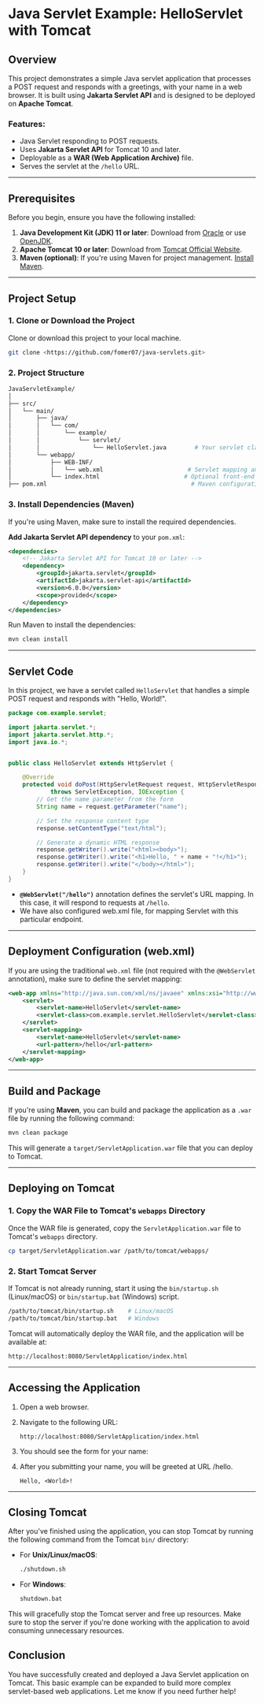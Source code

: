 
# Java Servlet Example: HelloServlet with Tomcat

## Overview

This project demonstrates a simple Java servlet application that processes a POST request and responds with a greetings, with your name in a web browser. It is built using **Jakarta Servlet API** and is designed to be deployed on **Apache Tomcat**.

### Features:
- Java Servlet responding to POST requests.
- Uses **Jakarta Servlet API** for Tomcat 10 and later.
- Deployable as a **WAR (Web Application Archive)** file.
- Serves the servlet at the `/hello` URL.

---

## Prerequisites

Before you begin, ensure you have the following installed:

1. **Java Development Kit (JDK) 11 or later**: Download from [Oracle](https://www.oracle.com/java/technologies/javase-jdk11-downloads.html) or use [OpenJDK](https://adoptium.net/).
2. **Apache Tomcat 10 or later**: Download from [Tomcat Official Website](https://tomcat.apache.org/).
3. **Maven (optional)**: If you're using Maven for project management. [Install Maven](https://maven.apache.org/install.html).

---

## Project Setup

### 1. Clone or Download the Project

Clone or download this project to your local machine.

```bash
git clone <https://github.com/fomer07/java-servlets.git>
```

### 2. Project Structure

```bash
JavaServletExample/
│
├── src/
│   └── main/
│       ├── java/
│       │   └── com/
│       │       └── example/
│       │           └── servlet/
│       │               └── HelloServlet.java        # Your servlet class
│       └── webapp/
│           ├── WEB-INF/
│           │   └── web.xml                        # Servlet mapping and configuration
│           └── index.html                        # Optional front-end HTML file
├── pom.xml                                         # Maven configuration file
```

### 3. Install Dependencies (Maven)
If you're using Maven, make sure to install the required dependencies.

**Add Jakarta Servlet API dependency** to your `pom.xml`:

```xml
<dependencies>
    <!-- Jakarta Servlet API for Tomcat 10 or later -->
    <dependency>
        <groupId>jakarta.servlet</groupId>
        <artifactId>jakarta.servlet-api</artifactId>
        <version>6.0.0</version>
        <scope>provided</scope>
    </dependency>
</dependencies>
```

Run Maven to install the dependencies:

```bash
mvn clean install
```

---

## Servlet Code

In this project, we have a servlet called `HelloServlet` that handles a simple POST request and responds with "Hello, World!".

```java
package com.example.servlet;

import jakarta.servlet.*;
import jakarta.servlet.http.*;
import java.io.*;


public class HelloServlet extends HttpServlet {

    @Override
    protected void doPost(HttpServletRequest request, HttpServletResponse response)
            throws ServletException, IOException {
        // Get the name parameter from the form
        String name = request.getParameter("name");

        // Set the response content type
        response.setContentType("text/html");

        // Generate a dynamic HTML response
        response.getWriter().write("<html><body>");
        response.getWriter().write("<h1>Hello, " + name + "!</h1>");
        response.getWriter().write("</body></html>");
    }
}
```

- **`@WebServlet("/hello")`** annotation defines the servlet's URL mapping. In this case, it will respond to requests at `/hello`.
- We have also configured web.xml file, for mapping Servlet with this particular endpoint.

---

## Deployment Configuration (web.xml)

If you are using the traditional `web.xml` file (not required with the `@WebServlet` annotation), make sure to define the servlet mapping:

```xml
<web-app xmlns="http://java.sun.com/xml/ns/javaee" xmlns:xsi="http://www.w3.org/2001/XMLSchema-instance" xsi:schemaLocation="http://java.sun.com/xml/ns/javaee http://java.sun.com/xml/ns/javaee/web-app_3_1.xsd" version="3.1">
    <servlet>
        <servlet-name>HelloServlet</servlet-name>
        <servlet-class>com.example.servlet.HelloServlet</servlet-class>
    </servlet>
    <servlet-mapping>
        <servlet-name>HelloServlet</servlet-name>
        <url-pattern>/hello</url-pattern>
    </servlet-mapping>
</web-app>
```

---

## Build and Package

If you're using **Maven**, you can build and package the application as a `.war` file by running the following command:

```bash
mvn clean package
```

This will generate a `target/ServletApplication.war` file that you can deploy to Tomcat.

---

## Deploying on Tomcat

### 1. Copy the WAR File to Tomcat's `webapps` Directory

Once the WAR file is generated, copy the `ServletApplication.war` file to Tomcat's `webapps` directory.

```bash
cp target/ServletApplication.war /path/to/tomcat/webapps/
```

### 2. Start Tomcat Server

If Tomcat is not already running, start it using the `bin/startup.sh` (Linux/macOS) or `bin/startup.bat` (Windows) script.

```bash
/path/to/tomcat/bin/startup.sh    # Linux/macOS
/path/to/tomcat/bin/startup.bat   # Windows
```

Tomcat will automatically deploy the WAR file, and the application will be available at:

```
http://localhost:8080/ServletApplication/index.html
```

---

## Accessing the Application

1. Open a web browser.
2. Navigate to the following URL:

   ```
   http://localhost:8080/ServletApplication/index.html
   ```

3. You should see the form for your name:

4. After you submitting your name, you will be greeted at URL /hello.

   ```
   Hello, <World>!
   ```

---

## Closing Tomcat

After you've finished using the application, you can stop Tomcat by running the following command from the Tomcat `bin/` directory:

- For **Unix/Linux/macOS**:
    ```bash
    ./shutdown.sh
    ```

- For **Windows**:
    ```bash
    shutdown.bat
    ```

This will gracefully stop the Tomcat server and free up resources. Make sure to stop the server if you're done working with the application to avoid consuming unnecessary resources.


## Conclusion

You have successfully created and deployed a Java Servlet application on Tomcat. This basic example can be expanded to build more complex servlet-based web applications. Let me know if you need further help!
